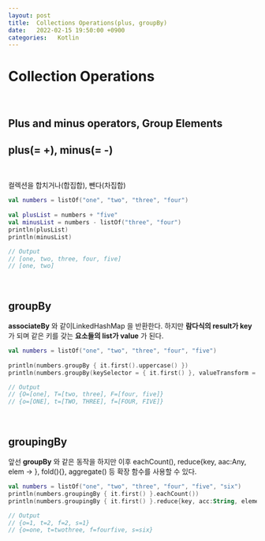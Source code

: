 ```yaml
---
layout: post
title:  Collections Operations(plus, groupBy)
date:   2022-02-15 19:50:00 +0900
categories:   Kotlin
---
```


# Collection Operations

<Br>

## Plus and minus operators, Group Elements

## plus(= +), minus(= -)

<br>

컬렉션을 합치거나(합집합), 뺀다(차집합)

```kotlin
val numbers = listOf("one", "two", "three", "four")
​
val plusList = numbers + "five"
val minusList = numbers - listOf("three", "four")
println(plusList)
println(minusList)

// Output
// [one, two, three, four, five]
// [one, two]
```

<br>

## groupBy

__associateBy__ 와 같이LinkedHashMap 을 반환한다. 하지만 __람다식의 result가 key__ 가 되며 같은 키를 갖는 __요소들의 list가 value__ 가 된다.

```kotlin
val numbers = listOf("one", "two", "three", "four", "five")
​
println(numbers.groupBy { it.first().uppercase() })
println(numbers.groupBy(keySelector = { it.first() }, valueTransform = { it.uppercase() }))

// Output
// {O=[one], T=[two, three], F=[four, five]}
// {o=[ONE], t=[TWO, THREE], f=[FOUR, FIVE]}
```

<br>

## groupingBy

앞선 __groupBy__ 와 같은 동작을 하지만 이후 eachCount(), reduce{key, aac:Any, elem ->  }, fold(){}, aggregate() 등 확장 함수를 사용할 수 있다.


```kotlin
val numbers = listOf("one", "two", "three", "four", "five", "six")
println(numbers.groupingBy { it.first() }.eachCount())
println(numbers.groupingBy { it.first() }.reduce{key, acc:String, element -> acc+element})

// Output
// {o=1, t=2, f=2, s=1}
// {o=one, t=twothree, f=fourfive, s=six}
```